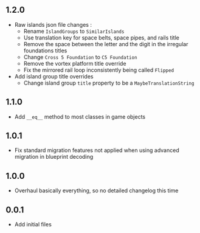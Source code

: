 ## 1.2.0
- Raw islands json file changes :
  - Rename `IslandGroups` to `SimilarIslands`
  - Use translation key for space belts, space pipes, and rails title
  - Remove the space between the letter and the digit in the irregular foundations titles
  - Change `Cross 5 Foundation` to `C5 Foundation`
  - Remove the vortex platform title override
  - Fix the mirrored rail loop inconsistently being called `Flipped`
- Add island group title overrides
  - Change island group `title` property to be a `MaybeTranslationString`

## 1.1.0
- Add `__eq__` method to most classes in game objects

## 1.0.1
- Fix standard migration features not applied when using advanced migration in blueprint decoding

## 1.0.0
- Overhaul basically everything, so no detailed changelog this time

## 0.0.1
- Add initial files